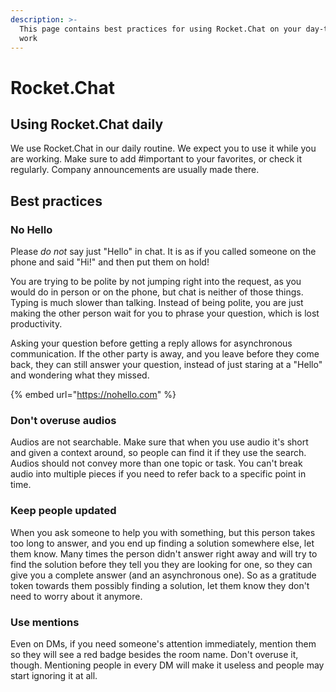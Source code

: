 ```yaml
---
description: >-
  This page contains best practices for using Rocket.Chat on your day-to-day
  work
---
```


# Rocket.Chat

## Using Rocket.Chat daily

We use Rocket.Chat in our daily routine. We expect you to use it while you are working. Make sure to add \#important to your favorites, or check it regularly. Company announcements are usually made there.

## Best practices

### No Hello

Please _do not_ say just "Hello" in chat. It is as if you called someone on the phone and said "Hi!" and then put them on hold!

You are trying to be polite by not jumping right into the request, as you would do in person or on the phone, but chat is neither of those things. Typing is much slower than talking. Instead of being polite, you are just making the other person wait for you to phrase your question, which is lost productivity.

Asking your question before getting a reply allows for asynchronous communication. If the other party is away, and you leave before they come back, they can still answer your question, instead of just staring at a "Hello" and wondering what they missed.

{% embed url="https://nohello.com" %}

### Don't overuse audios

Audios are not searchable. Make sure that when you use audio it's short and given a context around, so people can find it if they use the search. Audios should not convey more than one topic or task. You can't break audio into multiple pieces if you need to refer back to a specific point in time. 

### Keep people updated

When you ask someone to help you with something, but this person takes too long to answer, and you end up finding a solution somewhere else, let them know. Many times the person didn't answer right away and will try to find the solution before they tell you they are looking for one, so they can give you a complete answer \(and an asynchronous one\). So as a gratitude token towards them possibly finding a solution, let them know they don't need to worry about it anymore.

### Use mentions

Even on DMs, if you need someone's attention immediately, mention them so they will see a red badge besides the room name. Don't overuse it, though. Mentioning people in every DM will make it useless and people may start ignoring it at all.


